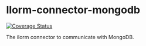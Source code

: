 # Ilorm-connector-mongodb
[![Coverage Status](https://coveralls.io/repos/github/ilorm/connector-mongodb/badge.svg?branch=master)](https://coveralls.io/github/ilorm/connector-mongodb?branch=master)

The ilorm connector to communicate with MongoDB.

